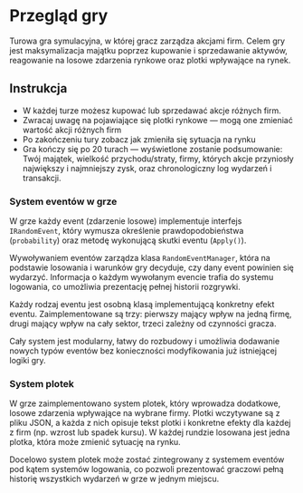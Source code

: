 # Przegląd gry

Turowa gra symulacyjna, w której gracz zarządza akcjami firm. Celem gry jest maksymalizacja majątku poprzez kupowanie i sprzedawanie aktywów, reagowanie na losowe zdarzenia rynkowe oraz plotki wpływające na rynek.

## Instrukcja

- W każdej turze możesz kupować lub sprzedawać akcje różnych firm.
- Zwracaj uwagę na pojawiające się plotki rynkowe — mogą one zmieniać wartość akcji różnych firm
- Po zakończeniu tury zobacz jak zmieniła się sytuacja na rynku
- Gra kończy się po 20 turach — wyświetlone zostanie podsumowanie: Twój majątek, wielkość przychodu/straty, firmy, których akcje przyniosły największy i najmniejszy zysk, oraz chronologiczny log wydarzeń i transakcji.

### System eventów w grze

W grze każdy event (zdarzenie losowe) implementuje interfejs `IRandomEvent`, który wymusza określenie prawdopodobieństwa (`probability`) oraz metodę wykonującą skutki eventu (`Apply()`). 

Wywoływaniem eventów zarządza klasa `RandomEventManager`, która na podstawie losowania i warunków gry decyduje, czy dany event powinien się wydarzyć. Informacja o każdym wywołanym evencie trafia do systemu logowania, co umożliwia prezentację pełnej historii rozgrywki.

Każdy rodzaj eventu jest osobną klasą implementującą konkretny efekt eventu. Zaimplementowane są trzy: pierwszy mający wpływ na jedną firmę, drugi mający wpływ na cały sektor, trzeci zależny od czynności gracza.

Cały system jest modularny, łatwy do rozbudowy i umożliwia dodawanie nowych typów eventów bez konieczności modyfikowania już istniejącej logiki gry.

### System plotek

W grze zaimplementowano system plotek, który wprowadza dodatkowe, losowe zdarzenia wpływające na wybrane firmy. Plotki wczytywane są z pliku JSON, a każda z nich opisuje tekst plotki i konkretne efekty dla każdej z firm (np. wzrost lub spadek kursu). W każdej rundzie losowana jest jedna plotka, która może zmienić sytuację na rynku.

Docelowo system plotek może zostać zintegrowany z systemem eventów pod kątem systemów logowania, co pozwoli prezentować graczowi pełną historię wszystkich wydarzeń w grze w jednym miejscu.
